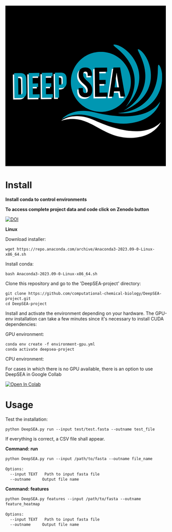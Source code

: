 
![DeepSEA](./images/DeepSEA-logo.png)

# Install
**Install conda to control environments**

**To access complete project data and code click on Zenodo button**

[![DOI](https://zenodo.org/badge/DOI/10.5281/zenodo.13647157.svg)](https://doi.org/10.5281/zenodo.13647157)

**Linux**

Download installer:
```
wget https://repo.anaconda.com/archive/Anaconda3-2023.09-0-Linux-x86_64.sh
```
Install conda:
```
bash Anaconda3-2023.09-0-Linux-x86_64.sh
```
Clone this repository and go to the 'DeepSEA-project' directory:
```
git clone https://github.com/computational-chemical-biology/DeepSEA-project.git
cd DeepSEA-project
```
Install and activate the environment depending on your hardware. The GPU-env installation can take a few minutes since it's necessary to install CUDA dependencies:

GPU environment:
```
conda env create -f environment-gpu.yml 
conda activate deepsea-project
```
CPU environment:

For cases in which there is no GPU available, there is an option to use DeepSEA in Google Collab

[![Open In Colab](https://colab.research.google.com/assets/colab-badge.svg)](https://colab.research.google.com/github/tiagocabralborelli/DeepSEA-project/blob/main/DeepSEA.ipynb)

# Usage
Test the installation:
```
python DeepSEA.py run --input test/test.fasta --outname test_file
```
If everything is correct, a CSV file shall appear.

**Command: run**
```
python DeepSEA.py run --input /path/to/fasta --outname file_name

Options:
  --input TEXT   Path to input fasta file
  --outname     Output file name
```
**Command: features**
```
python DeepSEA.py features --input /path/to/fasta --outname feature_heatmap

Options:
  --input TEXT   Path to input fasta file
  --outname     Output file name
```
